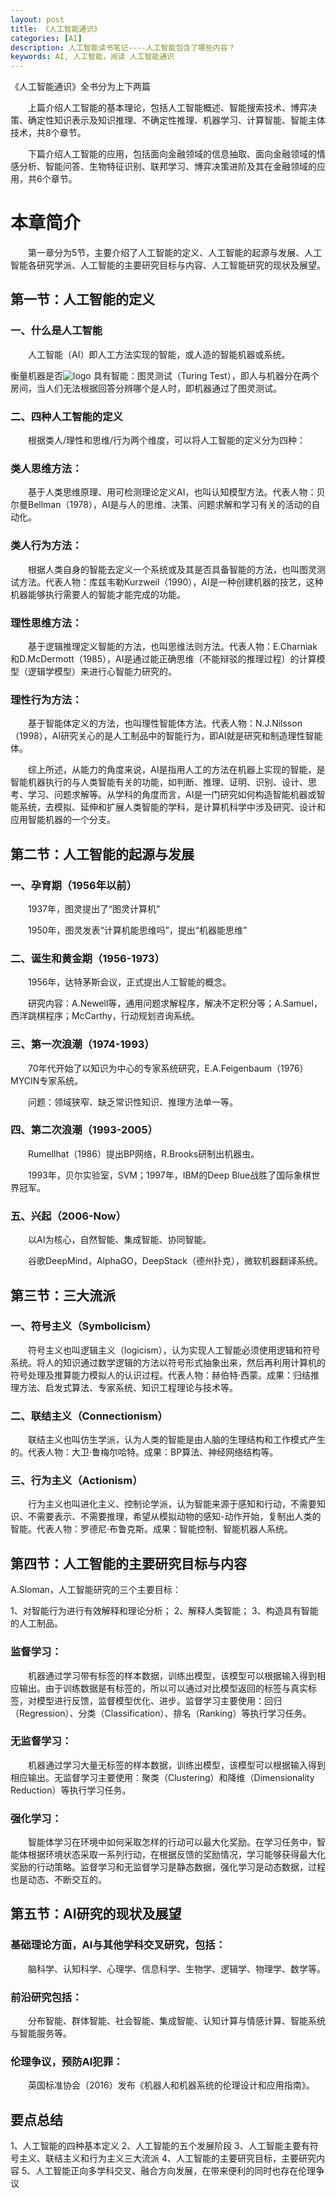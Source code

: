 ```yaml
---
layout: post
title: 《人工智能通识》
categories: [AI]
description: 人工智能读书笔记----人工智能包含了哪些内容？
keywords: AI, 人工智能，阅读 人工智能通识
---
```


《人工智能通识》全书分为上下两篇

&emsp;&emsp;上篇介绍人工智能的基本理论，包括人工智能概述、智能搜索技术、博弈决策、确定性知识表示及知识推理、不确定性推理、机器学习、计算智能、智能主体技术，共8个章节。

&emsp;&emsp;下篇介绍人工智能的应用，包括面向金融领域的信息抽取、面向金融领域的情感分析、智能问答、生物特征识别、联邦学习、博弈决策进阶及其在金融领域的应用，共6个章节。

# 本章简介

&emsp;&emsp;第一章分为5节，主要介绍了人工智能的定义、人工智能的起源与发展、人工智能各研究学派、人工智能的主要研究目标与内容、人工智能研究的现状及展望。

## 第一节：人工智能的定义

### 一、什么是人工智能

&emsp;&emsp;人工智能（AI）即人工方法实现的智能，或人造的智能机器或系统。

衡量机器是否![logo](https://github.com/weakchen007/aiwv.github.io/assets/58799395/15ed0f46-1ec8-47f4-bd6f-63233a25f74b)
具有智能：图灵测试（Turing Test），即人与机器分在两个房间，当人们无法根据回答分辨哪个是人时，即机器通过了图灵测试。

### 二、四种人工智能的定义

&emsp;&emsp;根据类人/理性和思维/行为两个维度，可以将人工智能的定义分为四种：

### 类人思维方法：

&emsp;&emsp;基于人类思维原理、用可检测理论定义AI，也叫认知模型方法。代表人物：贝尔曼Bellman（1978），AI是与人的思维、决策、问题求解和学习有关的活动的自动化。

### 类人行为方法：

&emsp;&emsp;根据人类自身的智能去定义一个系统或及其是否具备智能的方法，也叫图灵测试方法。代表人物：库兹韦勒Kurzweil（1990），AI是一种创建机器的技艺，这种机器能够执行需要人的智能才能完成的功能。

### 理性思维方法：

&emsp;&emsp;基于逻辑推理定义智能的方法，也叫思维法则方法。代表人物：E.Charniak和D.McDermott（1985），AI是通过能正确思维（不能辩驳的推理过程）的计算模型（逻辑学模型）来进行心智能力研究的。

### 理性行为方法：

&emsp;&emsp;基于智能体定义的方法，也叫理性智能体方法。代表人物：N.J.Nilsson（1998），AI研究关心的是人工制品中的智能行为，即AI就是研究和制造理性智能体。

&emsp;&emsp;综上所述，从能力的角度来说，AI是指用人工的方法在机器上实现的智能，是智能机器执行的与人类智能有关的功能，如判断、推理、证明、识别、设计、思考、学习、问题求解等。从学科的角度而言，AI是一门研究如何构造智能机器或智能系统，去模拟、延伸和扩展人类智能的学科，是计算机科学中涉及研究、设计和应用智能机器的一个分支。

## 第二节：人工智能的起源与发展

### 一、孕育期（1956年以前）

&emsp;&emsp;1937年，图灵提出了“图灵计算机”

&emsp;&emsp;1950年，图灵发表“计算机能思维吗”，提出“机器能思维”

### 二、诞生和黄金期（1956-1973）

&emsp;&emsp;1956年，达特茅斯会议，正式提出人工智能的概念。

&emsp;&emsp;研究内容：A.Newell等，通用问题求解程序，解决不定积分等；A.Samuel，西洋跳棋程序；McCarthy，行动规划咨询系统。

### 三、第一次浪潮（1974-1993）

&emsp;&emsp;70年代开始了以知识为中心的专家系统研究，E.A.Feigenbaum（1976）MYCIN专家系统。

&emsp;&emsp;问题：领域狭窄、缺乏常识性知识、推理方法单一等。

### 四、第二次浪潮（1993-2005）

&emsp;&emsp;Rumellhat（1986）提出BP网络，R.Brooks研制出机器虫。

&emsp;&emsp;1993年，贝尔实验室，SVM；1997年，IBM的Deep Blue战胜了国际象棋世界冠军。

### 五、兴起（2006-Now）

&emsp;&emsp;以AI为核心，自然智能、集成智能、协同智能。

&emsp;&emsp;谷歌DeepMind，AlphaGO，DeepStack（德州扑克），微软机器翻译系统。

## 第三节：三大流派

### 一、符号主义（Symbolicism）

&emsp;&emsp;符号主义也叫逻辑主义（logicism），认为实现人工智能必须使用逻辑和符号系统。将人的知识通过数学逻辑的方法以符号形式抽象出来，然后再利用计算机的符号处理及推算能力模拟人的认识过程。代表人物：赫伯特·西蒙。成果：归结推理方法、启发式算法、专家系统、知识工程理论与技术等。

### 二、联结主义（Connectionism）

&emsp;&emsp;联结主义也叫仿生学派，认为人类的智能是由人脑的生理结构和工作模式产生的。代表人物：大卫·鲁梅尔哈特。成果：BP算法、神经网络结构等。

### 三、行为主义（Actionism）

&emsp;&emsp;行为主义也叫进化主义、控制论学派，认为智能来源于感知和行动，不需要知识、不需要表示、不需要推理，希望从模拟动物的感知-动作开始，复制出人类的智能。代表人物：罗德尼·布鲁克斯。成果：智能控制、智能机器人系统。

## 第四节：人工智能的主要研究目标与内容

A.Sloman，人工智能研究的三个主要目标：

1、对智能行为进行有效解释和理论分析；
2、解释人类智能；
3、构造具有智能的人工制品。

### 监督学习：

&emsp;&emsp;机器通过学习带有标签的样本数据，训练出模型，该模型可以根据输入得到相应输出。由于训练数据是有标签的，所以可以通过对比模型返回的标签与真实标签，对模型进行反馈，监督模型优化、进步。监督学习主要使用：回归（Regression）、分类（Classification）、排名（Ranking）等执行学习任务。

### 无监督学习：

&emsp;&emsp;机器通过学习大量无标签的样本数据，训练出模型，该模型可以根据输入得到相应输出。无监督学习主要使用：聚类（Clustering）和降维（Dimensionality Reduction）等执行学习任务。

### 强化学习：

&emsp;&emsp;智能体学习在环境中如何采取怎样的行动可以最大化奖励。在学习任务中，智能体根据环境状态采取一系列行动，在根据反馈的奖励情况，学习能够获得最大化奖励的行动策略。监督学习和无监督学习是静态数据，强化学习是动态数据，过程也是动态、不断交互的。

## 第五节：AI研究的现状及展望

### 基础理论方面，AI与其他学科交叉研究，包括：

&emsp;&emsp;脑科学、认知科学、心理学、信息科学、生物学、逻辑学、物理学、数学等。

### 前沿研究包括：

&emsp;&emsp;分布智能、群体智能、社会智能、集成智能、认知计算与情感计算、智能系统与智能服务等。

### 伦理争议，预防AI犯罪：

&emsp;&emsp;英国标准协会（2016）发布《机器人和机器系统的伦理设计和应用指南》。

## 要点总结

1、人工智能的四种基本定义
2、人工智能的五个发展阶段
3、人工智能主要有符号主义、联结主义和行为主义三大流派
4、人工智能的主要研究目标，主要研究内容
5、人工智能正向多学科交叉、融合方向发展，在带来便利的同时也存在伦理争议
